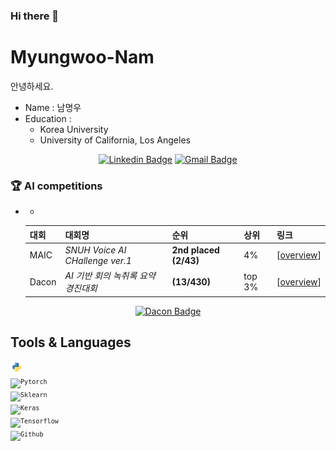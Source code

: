### Hi there 👋

# Myungwoo-Nam


안녕하세요.

- Name : 남명우
- Education : 
   - Korea University
   - University of California, Los Angeles


<div align=center>
   
   [![Linkedin Badge](https://img.shields.io/badge/-LinkedIn-blue?style=flat-square&logo=Linkedin&logoColor=white&link=https://www.linkedin.com/in/myungwoo-nam-6523a5157/)](https://www.linkedin.com/in/myungwoo-nam-6523a5157/) 
[![Gmail Badge](https://img.shields.io/badge/Gmail-d14836?style=flat-square&logo=Gmail&logoColor=white&link=mailto:affjljoo3581@gmail.com)](mailto:myungwoo0221@gmail.com)
</div>



### 🏆 AI competitions
-
   -
  |대회|대회명|순위|상위|링크|
  |---|------|----|----|----|
  |MAIC|*SNUH Voice AI CHallenge ver.1*|**2nd placed (2/43)**|4%| [[overview](https://maic.or.kr/competitions/10/infomation)] |
  |Dacon|  *AI 기반 회의 녹취록 요약 경진대회* |**(13/430)**| top 3%| [[overview](https://dacon.io/competitions/official/235813/overview/description)] |

  
  

<div align=center>

   [![Dacon Badge](https://img.shields.io/badge/-Dacon-blue?style=flat-square&logo=dacon&logoColor=white&link=https://dacon.io/myprofile/230684/competition/)](https://dacon.io/myprofile/230684/competition/)

</div>


## Tools & Languages
<code><img title="Python" height="20" src="https://raw.githubusercontent.com/github/explore/80688e429a7d4ef2fca1e82350fe8e3517d3494d/topics/python/python.png">
<code><img title="Pytorch" height="20" src="https://user-images.githubusercontent.com/41610472/166423517-70eeb6b7-522d-42cb-8588-0df9f9277e18.png"></code>
<code><img title="Sklearn" height="20" src="https://user-images.githubusercontent.com/41610472/166423579-d4a2d7db-63f5-444e-8a69-92992f1b0aa2.png"></code>
<code><img title="Keras" height="20" src="https://user-images.githubusercontent.com/41610472/166423739-5f3c7a8c-e99e-42cc-94b4-4e9e3d3e7657.png"></code>
<code><img title="Tensorflow" height="20" src="https://user-images.githubusercontent.com/41610472/166423785-7cf78608-ba49-4b36-9167-7726da0ba86c.png"></code>
<code><img title="Github" height="20" src="https://user-images.githubusercontent.com/41610472/166423952-0ffecc44-a432-48b2-adb6-32ce14999153.png"></code>
   

